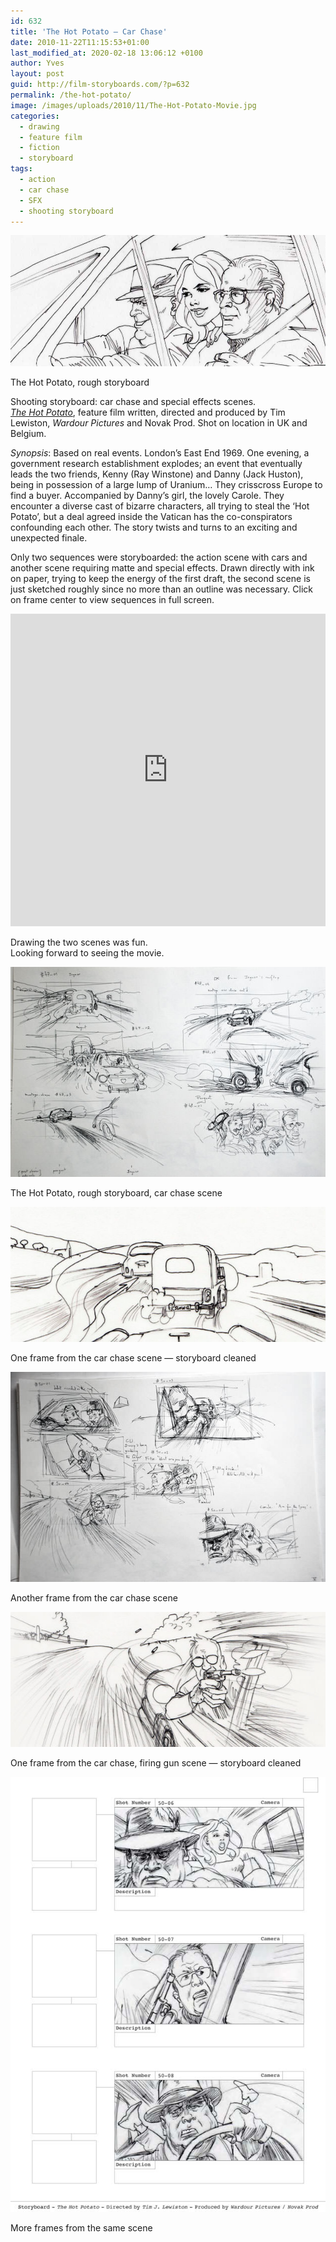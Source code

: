 ```yaml
---
id: 632
title: 'The Hot Potato — Car Chase'
date: 2010-11-22T11:15:53+01:00
last_modified_at: 2020-02-18 13:06:12 +0100
author: Yves
layout: post
guid: http://film-storyboards.com/?p=632
permalink: /the-hot-potato/
image: /images/uploads/2010/11/The-Hot-Potato-Movie.jpg
categories:
  - drawing
  - feature film
  - fiction
  - storyboard
tags:
  - action
  - car chase
  - SFX
  - shooting storyboard
---
```

![The Hot Potato, rough storyboard, car chase scene](/images/uploads/2010/11/The-Hot-Potato-Movie.jpg)
<figcaption>The Hot Potato, rough storyboard</figcaption>

Shooting storyboard: car chase and special effects scenes.  
<a href="http://www.imdb.com/title/tt1641252/" target="_blank" rel="noopener"><em>The Hot Potato</em></a>, feature film written, directed and produced by Tim Lewiston, _Wardour Pictures_ and Novak Prod. Shot on location in UK and Belgium.

_Synopsis_: Based on real events. London’s East End 1969. One evening, a government research establishment explodes; an event that eventually leads the two friends, Kenny (Ray Winstone) and Danny (Jack Huston), being in possession of a large lump of Uranium&#8230; They crisscross Europe to find a buyer. Accompanied by Danny’s girl, the lovely Carole. They encounter a diverse cast of bizarre characters, all trying to steal the ‘Hot Potato’, but a deal agreed inside the Vatican has the co-conspirators confounding each other. The story twists and turns to an exciting and unexpected finale.

Only two sequences were storyboarded: the action scene with cars and another scene requiring matte and special effects. Drawn directly with ink on paper, trying to keep the energy of the first draft, the second scene is just sketched roughly since no more than an outline was necessary. Click on frame center to view sequences in full screen.

<iframe src="https://e.issuu.com/anonymous-embed.html?u=alternatyves&d=storyboard-the-hot-potato" style="border:none;width:100%;height:500px;" allowfullscreen></iframe>


Drawing the two scenes was fun.  
Looking forward to seeing the movie.

![The Hot Potato, rough storyboard, car chase scene](/images/uploads/2010/11/Rough-storyboard_Hot-Potato.jpg)
<figcaption>The Hot Potato, rough storyboard, car chase scene</figcaption>

![The Hot Potato storyboard car chase sequence - storyboard](/images/uploads/2010/11/The-Hot-Potato-storyboard-car-chase.jpg)
<figcaption>One frame from the car chase scene — storyboard cleaned</figcaption>

![The Hot Potato, rough storyboard - gun scene](/images/uploads/2010/11/Rough-storyboard_Hot-Potato-gun-scene.jpg)
<figcaption>Another frame from the car chase scene</figcaption>

![The Hot Potato storyboard car chase sequence - storyboard](/images/uploads/2012/02/The-Hot-Potato-storyboard-gun-scene_cleaned.jpg)
<figcaption>One frame from the car chase, firing gun scene — storyboard cleaned</figcaption>

![The Hot Potato One frame from car chase, firing gun scene - storyboard cleaned](/images/uploads/2011/10/The-Hot-Potato-sfx.jpg)
<figcaption>More frames from the same scene</figcaption>

